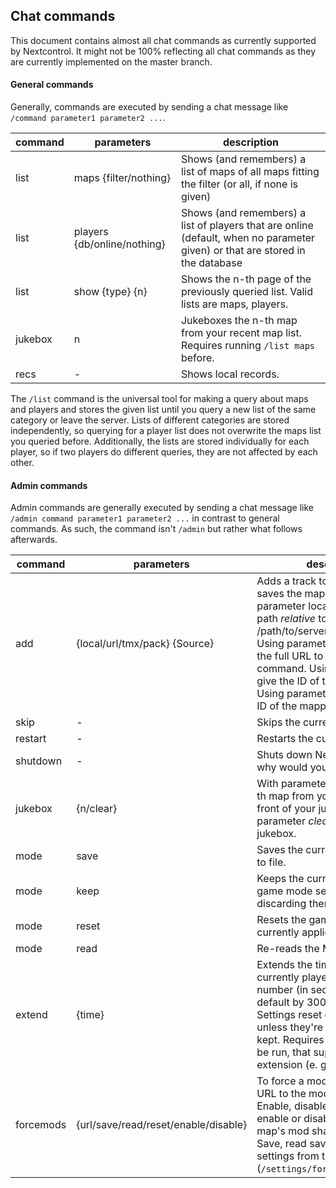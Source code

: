 ## Chat commands
This document contains almost all chat commands as currently supported by Nextcontrol. It might not be 100% reflecting all chat commands as they are currently implemented on the master branch.

#### General commands
Generally, commands are executed by sending a chat message like `/command parameter1 parameter2 ...`.

| command | parameters | description |
|---------|------------|-------------|
| list | maps {filter/nothing} | Shows (and remembers) a list of maps of all maps fitting the filter (or all, if none is given) |
| list | players {db/online/nothing} | Shows (and remembers) a list of players that are online (default, when no parameter given) or that are stored in the database |
| list | show {type} {n} | Shows the n-th page of the previously queried list. Valid lists are maps, players.
| jukebox | n | Jukeboxes the n-th map from your recent map list. Requires running `/list maps` before. |
| recs | - | Shows local records. |

The `/list` command is the universal tool for making a query about maps and players and stores the given list until you query a new list of the same category or leave the server. 
Lists of different categories are stored independently, so querying for a player list does not overwrite the maps list you queried before. 
Additionally, the lists are stored individually for each player, so if two players do different queries, they are not affected by each other. 

#### Admin commands
Admin commands are generally executed by sending a chat message like `/admin command parameter1 parameter2 ...` in contrast to general commands. 
As such, the command isn't `/admin` but rather what follows afterwards.

| command | parameters                          | description                                                                                                                                                                                                                                                                                                                      |
|---------|-------------------------------------|----------------------------------------------------------------------------------------------------------------------------------------------------------------------------------------------------------------------------------------------------------------------------------------------------------------------------------|
| add | {local/url/tmx/pack} {Source}       | Adds a track to the map list and saves the map list. Using parameter local, specify the file path *relative* to /path/to/server/UserData/Maps/. Using parameter url, just paste the full URL to the chat command. Using parameter tmx, give the ID of the track on TMX. Using parameter pack, give the ID of the mappack on TMX. |
| skip | -                                   | Skips the current track.                                                                                                                                                                                                                                                                                                         |
| restart | -                                   | Restarts the current track.                                                                                                                                                                                                                                                                                                      |
| shutdown | -                                   | Shuts down Nextcontrol... but why would you do that?                                                                                                                                                                                                                                                                             |
| jukebox | {n/clear}                           | With parameter *n*, it puts the n-th map from you map list to the front of your jukebox. With parameter *clear* it empties the jukebox.                                                                                                                                                                                          |
| mode | save                                | Saves the current MatchSettings to file.                                                                                                                                                                                                                                                                                         |
| mode | keep                                | Keeps the current temporary game mode settings to prevent discarding them on map change                                                                                                                                                                                                                                          |
| mode | reset                               | Resets the game mode settings currently applied at the server                                                                                                                                                                                                                                                                    |
| mode | read                                | Re-reads the MatchSettings file.                                                                                                                                                                                                                                                                                                 |
| extend | {time}                              | Extends the time for the currently played track by a given number (in seconds) or by default by 300 seconds. Settings reset on map change unless they're specified to be kept. Requires a gamemode to be run, that supports time extension (e. g. Time attack)                                                                   |
| forcemods | {url/save/read/reset/enable/disable} | To force a mod, only use the URL to the mod as parameter. Enable, disable parameters enable or disable whether a map's mod shall be overridden. Save, read save or read the settings from the settings file (`/settings/forceMods.json`)                                                                                         